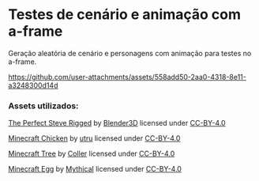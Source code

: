 # Testes de cenário e animação com a-frame
Geração aleatória de cenário e personagens com animação para testes no a-frame.


https://github.com/user-attachments/assets/558add50-2aa0-4318-8e11-a3248300d14d


### Assets utilizados:
[The Perfect Steve Rigged](https://sketchfab.com/3d-models/the-perfect-steve-rigged-0cffc39bdab04551bde4f8cdfbc52eca) by [Blender3D](https://sketchfab.com/Blender3D) licensed under [CC-BY-4.0](http://creativecommons.org/licenses/by/4.0/)

[Minecraft Chicken](https://sketchfab.com/3d-models/minecraft-chicken-a83d7331a9054515bd27bfcdb39ea46e) by [utru](https://sketchfab.com/utru) licensed under [CC-BY-4.0](http://creativecommons.org/licenses/by/4.0/)

[Minecraft Tree](https://sketchfab.com/3d-models/minecraft-tree-19f631305c714abf9e5973a352f8a55d) by [Coller](https://sketchfab.com/TheCollerroller) licensed under [CC-BY-4.0](http://creativecommons.org/licenses/by/4.0/)

[Minecraft Egg](https://sketchfab.com/3d-models/minecraft-egg-14ba67863e4940d89337f9562298d66e) by [MythicaI](https://sketchfab.com/MythicaI) licensed under [CC-BY-4.0](http://creativecommons.org/licenses/by/4.0/)
